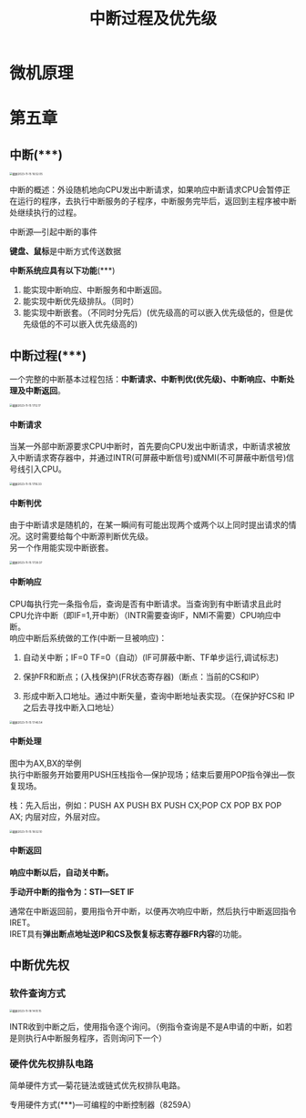 ﻿---
title: 中断过程及优先级
published: 2023-11-18
description: 微机原理中断过程及优先级知识点。
tags: [微机原理]
category: 大学课程
draft: false
---

# 微机原理

# 第五章

## 中断(***)

<img src="https://cdn.jsdelivr.net/gh/PWN022/POFMC/my_screenshot/%E6%88%AA%E5%B1%8F2023-11-15%2016.52.05.png" alt="截屏2023-11-15 16.52.05" style="zoom:33%;" />

中断的概述：外设随机地向CPU发出中断请求，如果响应中断请求CPU会暂停正在运行的程序，去执行中断服务的子程序，中断服务完毕后，返回到主程序被中断处继续执行的过程。

中断源—引起中断的事件

**键盘、鼠标**是中断方式传送数据

**中断系统应具有以下功能**(***)

1. 能实现中断响应、中断服务和中断返回。
2. 能实现中断优先级排队。（同时）
3. 能实现中断嵌套。（不同时分先后）(优先级高的可以嵌入优先级低的，但是优先级低的不可以嵌入优先级高的)

## 中断过程(***)

一个完整的中断基本过程包括：**中断请求、中断判优(优先级)、中断响应、中断处理及中断返回**。

<img src="https://cdn.jsdelivr.net/gh/PWN022/POFMC/my_screenshot/%E6%88%AA%E5%B1%8F2023-11-15%2017.12.17.png" alt="截屏2023-11-15 17.12.17" style="zoom:33%;" />

#### 中断请求

当某一外部中断源要求CPU中断时，首先要向CPU发出中断请求，中断请求被放入中断请求寄存器中，并通过INTR(可屏蔽中断信号)或NMI(不可屏蔽中断信号)信号线引入CPU。

<img src="https://cdn.jsdelivr.net/gh/PWN022/POFMC/my_screenshot/%E6%88%AA%E5%B1%8F2023-11-15%2017.16.33.png" alt="截屏2023-11-15 17.16.33" style="zoom:33%;" />

#### 中断判优

由于中断请求是随机的，在某一瞬间有可能出现两个或两个以上同时提出请求的情况。这时需要给每个中断源判断优先级。  
另一个作用能实现中断嵌套。

<img src="https://cdn.jsdelivr.net/gh/PWN022/POFMC/my_screenshot/%E6%88%AA%E5%B1%8F2023-11-15%2017.39.37.png" alt="截屏2023-11-15 17.39.37" style="zoom:33%;" />

#### 中断响应

CPU每执行完一条指令后，查询是否有中断请求。当查询到有中断请求且此时CPU允许中断（即IF=1,开中断）（INTR需要查询IF，NMI不需要）CPU响应中断。  
响应中断后系统做的工作(中断一旦被响应)：  

1.  自动关中断；IF=0 TF=0（自动）(IF可屏蔽中断、TF单步运行,调试标志)

2.  保护FR和断点；(入栈保护)(FR状态寄存器)（断点：当前的CS和IP）
3.  形成中断入口地址。通过中断矢量，查询中断地址表实现。（在保护好CS和 IP之后去寻找中断入口地址）

<img src="https://cdn.jsdelivr.net/gh/PWN022/POFMC/my_screenshot/%E6%88%AA%E5%B1%8F2023-11-15%2017.46.54.png" alt="截屏2023-11-15 17.46.54" style="zoom:33%;" />

#### 中断处理

图中为AX,BX的举例  
执行中断服务开始要用PUSH压栈指令—保护现场；结束后要用POP指令弹出—恢复现场。

栈：先入后出，例如：PUSH AX PUSH BX PUSH CX;POP CX POP BX POP AX; 内层对应，外层对应。

<img src="https://cdn.jsdelivr.net/gh/PWN022/POFMC/my_screenshot/%E6%88%AA%E5%B1%8F2023-11-15%2018.52.10.png" alt="截屏2023-11-15 18.52.10" style="zoom:33%;" />

#### 中断返回

**响应中断以后，自动关中断。**

**手动开中断的指令为：STI—SET IF**

通常在中断返回前，要用指令开中断，以便再次响应中断，然后执行中断返回指令IRET。  
IRET具有**弹出断点地址送IP和CS及恢复标志寄存器FR内容**的功能。

## 中断优先权

### 软件查询方式

<img src="https://cdn.jsdelivr.net/gh/PWN022/POFMC/my_screenshot/%E6%88%AA%E5%B1%8F2023-11-18%2014.10.15.png" alt="截屏2023-11-18 14.10.15" style="zoom:33%;" />

INTR收到中断之后，使用指令逐个询问。（例指令查询是不是A申请的中断，如若是则执行A中断服务程序，否则询问下一个）

### 硬件优先权排队电路

简单硬件方式—菊花链法或链式优先权排队电路。

专用硬件方式(***)—可编程的中断控制器（8259A）